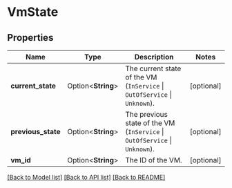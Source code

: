 # VmState

## Properties

Name | Type | Description | Notes
------------ | ------------- | ------------- | -------------
**current_state** | Option<**String**> | The current state of the VM (`InService` \\| `OutOfService` \\| `Unknown`). | [optional]
**previous_state** | Option<**String**> | The previous state of the VM (`InService` \\| `OutOfService` \\| `Unknown`). | [optional]
**vm_id** | Option<**String**> | The ID of the VM. | [optional]

[[Back to Model list]](../README.md#documentation-for-models) [[Back to API list]](../README.md#documentation-for-api-endpoints) [[Back to README]](../README.md)


